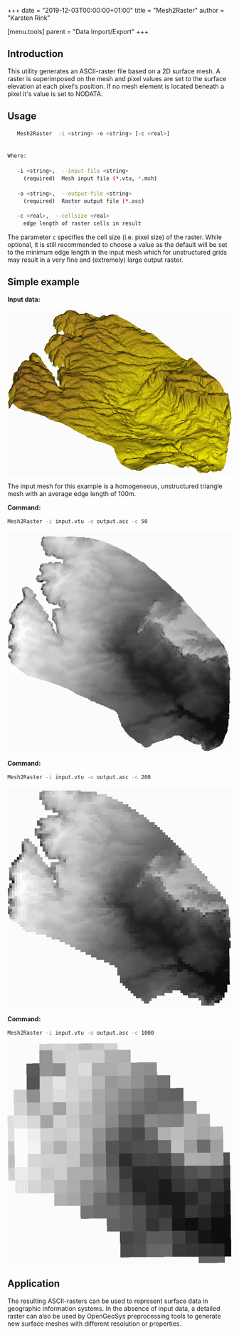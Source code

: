 +++
date = "2019-12-03T00:00:00+01:00"
title = "Mesh2Raster"
author = "Karsten Rink"

[menu.tools]
parent = "Data Import/Export"
+++

## Introduction

This utility generates an ASCII-raster file based on a 2D surface mesh. A raster is superimposed on the mesh and pixel values are set to the surface elevation at each pixel's position. If no mesh element is located beneath a pixel it's value is set to NODATA.

## Usage

```bash
   Mesh2Raster  -i <string> -o <string> [-c <real>]


Where:

   -i <string>,  --input-file <string>
     (required)  Mesh input file (*.vtu, *.msh)

   -o <string>,  --output-file <string>
     (required)  Raster output file (*.asc)

   -c <real>,  --cellsize <real>
     edge length of raster cells in result
```

The parameter ```c``` specifies the cell size (i.e. pixel size) of the raster. While optional, it is still recommended to choose a value as the default will be set to the minimum edge length in the input mesh which for unstructured grids may result in a very fine and (extremely) large output raster.

## Simple example

**Input data:**

![2D surface mesh.](Mesh2Raster-input.png#two-third "2D surface mesh.")

The input mesh for this example is a homogeneous, unstructured triangle mesh with an average edge length of 100m.

**Command:**

```bash
Mesh2Raster -i input.vtu -o output.asc -c 50
```

![output50](Mesh2Raster-output50.png#two-third "The generated output raster has a size of 340x333 pixels and represents the original surface well. Given the average edge length of 100m in the original mesh, an even smaller cellsize would not have contained more details but resulted in a larger file size. Conversely, a larger cellsize might result in artefacts due to undersampling, see [Nyquist criterion](https://en.wikipedia.org/wiki/Nyquist_rate).")

**Command:**

```bash
Mesh2Raster -i input.vtu -o output.asc -c 200
```

![output200](Mesh2Raster-output200.png#two-third "The generated output raster has a size of 85x84 pixels and still represents the original surface reasonably well, despite visible undersampling.")

**Command:**

```bash
Mesh2Raster -i input.vtu -o output.asc -c 1000
```

![output1000](Mesh2Raster-output1000.png#two-third "The generated output raster has a size of 17x17 pixels and shows severy undersampling. However, this is the resolution that a large number of weather data products are available at.")

## Application

The resulting ASCII-rasters can be used to represent surface data in geographic information systems. In the absence of input data, a detailed raster can also be used by OpenGeoSys preprocessing tools to generate new surface meshes with different resolution or properties.
